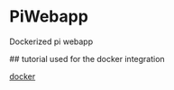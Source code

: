 # PiWebapp

Dockerized pi webapp

## tutorial used for the docker integration

[docker](https://docs.docker.com/compose/django/)
